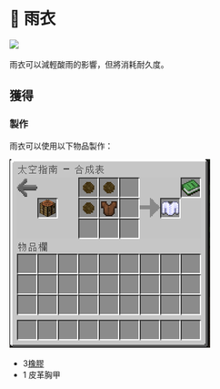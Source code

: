 # 👘 雨衣

![](https://camo.githubusercontent.com/fa5f5e882b53b9d802f4d8511ff2db678d5e441f10faec6a96daeec231572b60/68747470733a2f2f692e696d6775722e636f6d2f686639776e46612e706e67)

雨衣可以減輕酸雨的影響，但將消耗耐久度。

## 獲得

### 製作

雨衣可以使用以下物品製作：

![](<../.gitbook/assets/image (218).png>)

* 3[橡膠](Rubber.md)
* 1 皮革胸甲
